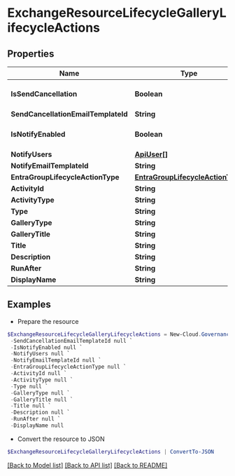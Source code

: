 # ExchangeResourceLifecycleGalleryLifecycleActions
## Properties

Name | Type | Description | Notes
------------ | ------------- | ------------- | -------------
**IsSendCancellation** | **Boolean** |  | [optional] [default to $false]
**SendCancellationEmailTemplateId** | **String** |  | [optional] 
**IsNotifyEnabled** | **Boolean** |  | [optional] [default to $false]
**NotifyUsers** | [**ApiUser[]**](ApiUser.md) |  | [optional] 
**NotifyEmailTemplateId** | **String** |  | [optional] 
**EntraGroupLifecycleActionType** | [**EntraGroupLifecycleActionType**](EntraGroupLifecycleActionType.md) |  | [optional] 
**ActivityId** | **String** |  | [optional] 
**ActivityType** | **String** |  | [optional] 
**Type** | **String** |  | [optional] 
**GalleryType** | **String** |  | [optional] 
**GalleryTitle** | **String** |  | [optional] 
**Title** | **String** |  | [optional] 
**Description** | **String** |  | [optional] 
**RunAfter** | **String** |  | [optional] 
**DisplayName** | **String** |  | [optional] 

## Examples

- Prepare the resource
```powershell
$ExchangeResourceLifecycleGalleryLifecycleActions = New-Cloud.Governance.ClientExchangeResourceLifecycleGalleryLifecycleActions  -IsSendCancellation null `
 -SendCancellationEmailTemplateId null `
 -IsNotifyEnabled null `
 -NotifyUsers null `
 -NotifyEmailTemplateId null `
 -EntraGroupLifecycleActionType null `
 -ActivityId null `
 -ActivityType null `
 -Type null `
 -GalleryType null `
 -GalleryTitle null `
 -Title null `
 -Description null `
 -RunAfter null `
 -DisplayName null
```

- Convert the resource to JSON
```powershell
$ExchangeResourceLifecycleGalleryLifecycleActions | ConvertTo-JSON
```

[[Back to Model list]](../README.md#documentation-for-models) [[Back to API list]](../README.md#documentation-for-api-endpoints) [[Back to README]](../README.md)

